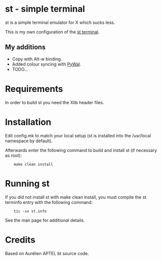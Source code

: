 # st - simple terminal
st is a simple terminal emulator for X which sucks less.

This is my own configuration of the [st terminal](https://st.suckless.org/).

## My additions
* Copy with Alt-w binding.
* Added colour syncing with [PyWal](https://github.com/dylanaraps/pywal/).
* TODO...

# Requirements
In order to build st you need the Xlib header files.


# Installation
Edit config.mk to match your local setup (st is installed into
the /usr/local namespace by default).

Afterwards enter the following command to build and install st (if
necessary as root):
```
    make clean install
```

# Running st
If you did not install st with make clean install, you must compile
the st terminfo entry with the following command:
```
    tic -sx st.info
```
See the man page for additional details.


# Credits
Based on Aurélien APTEL <aurelien dot aptel at gmail dot com> bt source code.
